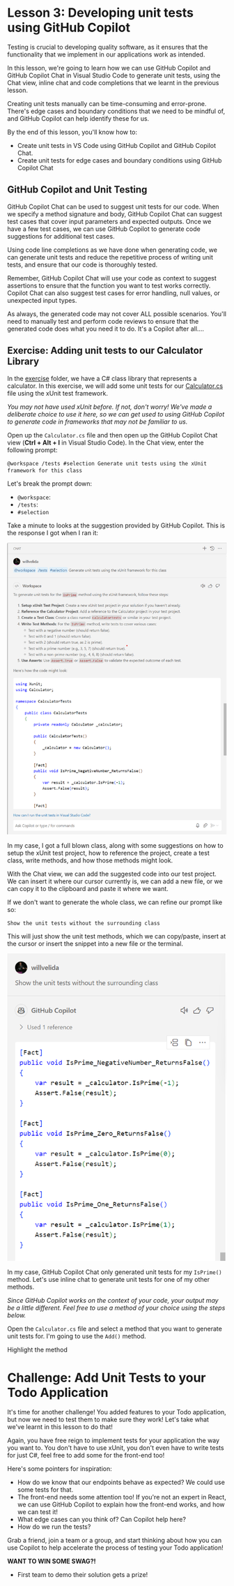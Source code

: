 # Lesson 3: Developing unit tests using GitHub Copilot

Testing is crucial to developing quality software, as it ensures that the functionality that we implement in our applications work as intended.

In this lesson, we're going to learn how we can use GitHub Copilot and GitHub Copilot Chat in Visual Studio Code to generate unit tests, using the Chat view, inline chat and code completions that we learnt in the previous lesson.

Creating unit tests manually can be time-consuming and error-prone. There's edge cases and boundary conditions that we need to be mindful of, and GitHub Copilot can help identify these for us.

By the end of this lesson, you'll know how to:

- Create unit tests in VS Code using GitHub Copilot and GitHub Copilot Chat.
- Create unit tests for edge cases and boundary conditions using GitHub Copilot Chat

## GitHub Copilot and Unit Testing

GitHub Copilot Chat can be used to suggest unit tests for our code. When we specify a method signature and body, GitHub Copilot Chat can suggest test cases that cover input parameters and expected outputs. Once we have a few test cases, we can use GitHub Copilot to generate code suggestions for additional test cases.

Using code line completions as we have done when generating code, we can generate unit tests and reduce the repetitive process of writing unit tests, and ensure that our code is thoroughly tested.

Remember, GitHub Copilot Chat will use your code as context to suggest assertions to ensure that the function you want to test works correctly. Copilot Chat can also suggest test cases for error handling, null values, or unexpected input types.

As always, the generated code may not cover ALL possible scenarios. You'll need to manually test and perform code reviews to ensure that the generated code does what you need it to do. It's a Copilot after all....

## Exercise: Adding unit tests to our Calculator Library

In the [exercise](./exercise/) folder, we have a C# class library that represents a calculator. In this exercise, we will add some unit tests for our [Calculator.cs](./exercise/Calculator/Calculator.cs) file using the xUnit test framework.

*You may not have used xUnit before. If not, don't worry! We've made a deliberate choice to use it here, so we can get used to using GitHub Copilot to generate code in frameworks that may not be familiar to us.*

Open up the `Calculator.cs` file and then open up the GitHub Copilot Chat view (**Ctrl + Alt + I** in Visual Studio Code). In the Chat view, enter the following prompt:

```
@workspace /tests #selection Generate unit tests using the xUnit framework for this class
```

Let's break the prompt down:

- `@workspace`: 
- `/tests`:
- `#selection`

Take a minute to looks at the suggestion provided by GitHub Copilot. This is the response I got when I ran it:

![](./media/image1.png)

In my case, I got a full blown class, along with some suggestions on how to setup the xUnit test project, how to reference the project, create a test class, write methods, and how those methods might look.

With the Chat view, we can add the suggested code into our test project. We can insert it where our cursor currently is, we can add a new file, or we can copy it to the clipboard and paste it where we want.

If we don't want to generate the whole class, we can refine our prompt like so:

```
Show the unit tests without the surrounding class
```

This will just show the unit test methods, which we can copy/paste, insert at the cursor or insert the snippet into a new file or the terminal.

![alt text](./media/image2.png)

In my case, GitHub Copilot Chat only generated unit tests for my `IsPrime()` method. Let's use inline chat to generate unit tests for one of my other methods.

*Since GitHub Copilot works on the context of your code, your output may be a little different. Feel free to use a method of your choice using the steps below.*

Open the `Calculator.cs` file and select a method that you want to generate unit tests for. I'm going to use the `Add()` method.

Highlight the method 


# Challenge: Add Unit Tests to your Todo Application

It's time for another challenge! You added features to your Todo application, but now we need to test them to make sure they work! Let's take what we've learnt in this lesson to do that!

Again, you have free reign to implement tests for your application the way you want to. You don't have to use xUnit, you don't even have to write tests for just C#, feel free to add some for the front-end too!

Here's some pointers for inspiration:

- How do we know that our endpoints behave as expected? We could use some tests for that.
- The front-end needs some attention too! If you're not an expert in React, we can use GitHub Copilot to explain how the front-end works, and how we can test it!
- What edge cases can you think of? Can Copilot help here?
- How do we run the tests?

Grab a friend, join a team or a group, and start thinking about how you can use Copilot to help accelerate the process of testing your Todo application!

**WANT TO WIN SOME SWAG?!**

- First team to demo their solution gets a prize!
